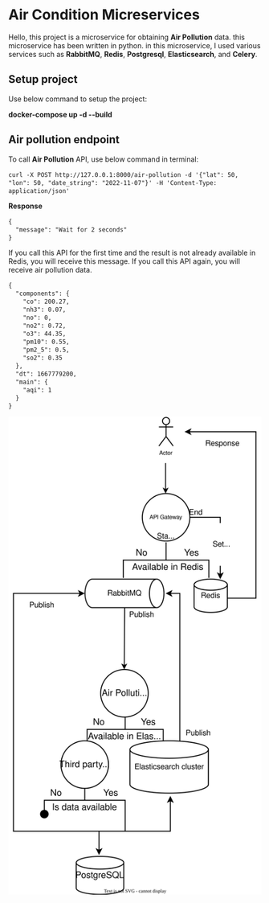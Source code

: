 # Air Condition Micreservices

Hello, this project is a microservice for obtaining **Air Pollution** data. this microservice has been written in python.
in this microservice, I used various services such as **RabbitMQ**, **Redis**, **Postgresql**, **Elasticsearch**, and **Celery**.


## Setup project

Use below command to setup the project:

**docker-compose up -d --build**

## Air pollution endpoint

To call **Air Pollution** API, use below command in terminal: 
```console
curl -X POST http://127.0.0.1:8000/air-pollution -d '{"lat": 50, "lon": 50, "date_string": "2022-11-07"}' -H 'Content-Type: application/json'
```
**Response**
```console
{
  "message": "Wait for 2 seconds"
}
```
If you call this API for the first time and the result is not already available in Redis, you will receive this message.
If you call this API again, you will receive air pollution data.

```console
{
  "components": {
    "co": 200.27,
    "nh3": 0.07,
    "no": 0,
    "no2": 0.72,
    "o3": 44.35,
    "pm10": 0.55,
    "pm2_5": 0.5,
    "so2": 0.35
  },
  "dt": 1667779200,
  "main": {
    "aqi": 1
  }
}
```

<img title="Diagram" alt="Diagram" src="Diagram.svg">
